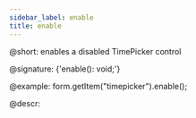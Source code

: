```yaml
---
sidebar_label: enable
title: enable
---          
```


@short: enables a disabled TimePicker control

@signature: {'enable(): void;'}

@example:
form.getItem("timepicker").enable();

@descr:
